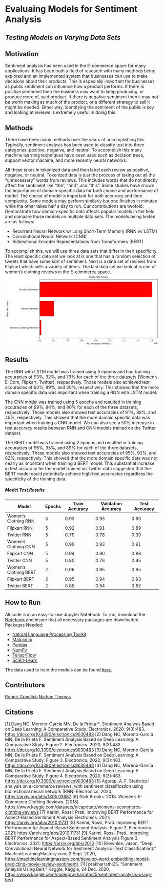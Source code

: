# Evaluaing Models for Sentiment Analysis
## _Testing Models on Varying Data Sets_

## Motivation
Sentiment analysis has been used in the E-commerce space for many applications. It has been both a field of research with many methods being explored and an implemented system that businesses can use to make decisions about their products. This is especially important for businesses as public sentiment can influence how a product performs. If there is positive sentiment then the business may want to keep producing, or produce more of, said product. If there is negative sentiment then it may not be worth making as much of the product, or a different strategy to sell it might be needed. Either way, identifying the sentiment of the public is key and looking at reviews is extremely useful in doing this.
## Methods
There have been many methods over the years of accomplishing this. Typically, sentiment analysis has been used to classify text into three categories: positive, negative, and neutral. To accomplish this many machine learning techniques have been used such as decision trees, support vector machine, and more recently neural networks.

All these takes in tokenized data and then label each review as positive, negative, or neutral. Tokenized data is just the process of taking out all the “unnecessary” words from reviews. This includes words that do not directly affect the sentiment like “the”, “and”, and “this”. Some studies have shown the importance of domain-specific data for both choice and performance of model. The choice of model is important for both accuracy and time complexity. Some models may perform similarly but one finishes in minutes while the other takes half a day to run. Our contributions are twofold: Demonstrate how domain-specific data affects popular models in the field and compare those models on multiple data sets. The models being tested are as follows:
- Recurrent Neural Network w/ Long Short-Term Memory (RNN w/ LSTM)
- Convolutional Neural Network (CNN)
- Bidirectional Encoder Representations from Transformers (BERT)

To accomplish this, we will use three data sets that differ in their specificity. The least specific data set we look at is one that has a random selection of tweets that have some sort of sentiment. Next is a data set of reviews from Flipkart which sells a variety of items. The last data set we look at is one of women’s clothing reviews in the E-commerce space.
![Data Set Sizes](https://github.com/r-gram/NLP_SentimentAnalysis_project/blob/main/Data/images/SA_DataSetSizes.png?raw=true)
## Results
The RNN with LSTM model was trained using 5 epochs and had training accuracies of 93%, 92%, and 79% for each of the three datasets (Women’s E-Com, Flipkart, Twitter), respectively. Those models also achieved test accuracies of 90%, 89%, and 30%, respectively. This showed that the more domain specific data was important when training a RNN with LSTM model. 

The CNN model was trained using 5 epochs and resulted in training accuracies of 99%, 94%, and 80% for each of the three datasets, respectively. Those models also showed test accuracies of 91%, 88%, and 45%, respectively. This showed that the more domain specific data was important when training a CNN model. We can also see a 50% increase in test accuracy results between RNN and CNN models trained on the Twitter dataset.  

The BERT model was trained using 2 epochs and resulted in training accuracies of 96%, 95%, and 89% for each of the three datasets, respectively. Those models also showed test accuracies of 95%, 93%, and 82%, respectively. This showed that the more domain specific data was not nearly as important when training a BERT model. This substantial increase in test accuracy for the model trained on Twitter data suggested that the BERT model could potentially achieve high test accuracies regardless the specificity of the training data. 

##### Model Test Results

| Model | Epochs | Train Accuracy | Validation Accuracy | Test Accuracy 
| ----- | ------ | -------------- | ------------------- | ------------- 
| Women’s Clothing RNN |	5 |	0.93 |	0.93 |	0.90 
| Flipkart RNN |	5 |	0.92 |	0.91 |	0.89 
| Twitter RNN |	5 |	0.79 |	0.78 |	0.30 
| Women’s Clothing CNN |	5 |	0.99 |	0.93 |	0.91 
| Flipkart CNN |	5 |	0.94 |	0.90 |	0.88 
| Twitter CNN |	5 |	0.80 |	0.76 |	0.45 
| Women’s Clothing BERT |	2 |	0.96 |	0.95 |	0.95 
| Flipkart BERT |	2 |	0.95 |	0.94 |	0.93 
| Twitter BERT |	2 |	0.89 |	0.84 |	0.82 


## How to Run
All code is in an easy-to-use Jupyter Notebook. To run, download the [Notebook](https://github.com/r-gram/NLP_SentimentAnalysis_project/blob/main/Code/SentimentAnalysis_Project_Implementation.ipynb) and insure that all necessary packages are downloaded. 
Packages Needed:
- [Natural Language Processing Toolkit](https://www.nltk.org/install.html)
- [Matplotlib](https://matplotlib.org/stable/users/installing/index.html)
- [Pandas](https://pandas.pydata.org/docs/getting_started/install.html)
- [NumPy](https://numpy.org/install/)
- [TensorFlow](https://www.tensorflow.org/install/pip)
- [SciKit-Learn](https://scikit-learn.org/stable/install.html)

The data used to train the models can be found [here](https://github.com/r-gram/NLP_SentimentAnalysis_project/tree/main/Data).

## Contributors
[Robert Gramlich](https://www.linkedin.com/in/robert-gramlich/)
[Nathan Thomas](https://github.com/NThom123)

## Citations
[1]   Dang NC, Moreno-García MN, De la Prieta F. Sentiment    Analysis Based on Deep Learning: A Comparative Study. Electronics. 2020; 9(3):483. https://doi.org/10.3390/electronics9030483
[2]   Dang NC, Moreno-García MN, De la Prieta F. Sentiment Analysis Based on Deep Learning: A Comparative Study. Figure 2. Electronics. 2020; 9(3):483. https://doi.org/10.3390/electronics9030483
[3]   Dang NC, Moreno-García MN, De la Prieta F. Sentiment Analysis Based on Deep Learning: A Comparative Study. Figure 3. Electronics. 2020; 9(3):483. https://doi.org/10.3390/electronics9030483
[4]   Dang NC, Moreno-García MN, De la Prieta F. Sentiment Analysis Based on Deep Learning: A Comparative Study. Figure 4. Electronics. 2020; 9(3):483. https://doi.org/10.3390/electronics9030483
[5]   Agarap, A. F. Statistical analysis on e-commerce reviews, with sentiment classification using bidirectional neural network (RNN) Electronics. 2020; https://arxiv.org/abs/1805.03687
[6]   Nick Brooks. 2018. Women’s E-Commerce Clothing Reviews. (2018). https://www.kaggle.com/datasets/nicapotato/womens-ecommerce-clothing-reviews 
[7]   Karimi, Rossi, Prati. Improving BERT Performance for Aspect-Based Sentiment Analysis Electronics. 2021; https://arxiv.org/abs/2010.11731
[8]   Karimi, Rossi, Prati. Improving BERT Performance for Aspect-Based Sentiment Analysis. Figure 2. Electronics. 2021; https://arxiv.org/abs/2010.11731
[9]   Karimi, Rossi, Prati. Improving BERT Performance for Aspect-Based Sentiment Analysis Figure 3. Electronics. 2021; https://arxiv.org/abs/2010
[10]    Brownlee, Jason. “Deep Convolutional Neural Network for Sentiment Analysis (Text Classification).” MachineLearningMastery.com, 2 Sept. 2020, https://machinelearningmastery.com/develop-word-embedding-model-predicting-movie-review-sentiment/. 
[11]    prakharrathi25. “Sentiment Analysis Using Bert.” Kaggle, Kaggle, 24 Dec. 2020, https://www.kaggle.com/code/prakharrathi25/sentiment-analysis-using-bert.  
